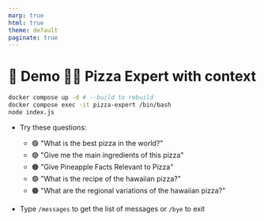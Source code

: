 ```yaml
---
marp: true
html: true
theme: default
paginate: true
---
```

<style>
.dodgerblue {
  color: dodgerblue;
}
</style>
# 🚀 Demo 🌺🍕 Pizza Expert with **context**

```bash
docker compose up -d # --build to rebuild
docker compose exec -it pizza-expert /bin/bash
node index.js
```
- Try these questions: 
  - 🟢 "What is the best pizza in the world?"
  - 🟢 "Give me the main ingredients of this pizza"
  - 🟠 "Give Pineapple Facts Relevant to Pizza"
  - 🟢 "What is the recipe of the hawaiian pizza?"
  - 🟠 "What are the regional variations of the hawaiian pizza?"

- Type `/messages` to get the list of messages or `/bye` to exit